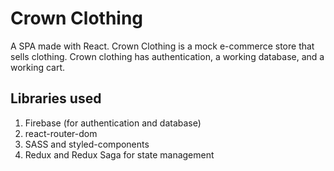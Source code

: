 # Crown Clothing

A SPA made with React. Crown Clothing is a mock e-commerce store that sells clothing. Crown clothing has authentication, a working database, and a working cart.

## Libraries used

1. Firebase (for authentication and database)
2. react-router-dom
3. SASS and styled-components
4. Redux and Redux Saga for state management
